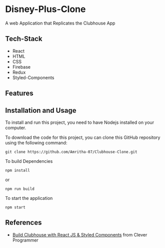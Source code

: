 # Disney-Plus-Clone

A web Application that Replicates the Clubhouse App

## Tech-Stack

- React
- HTML
- CSS
- Firebase
- Redux
- Styled-Components

## Features

## Installation and Usage

To install and run this project, you need to have Nodejs installed on your computer.

To download the code for this project, you can clone this GitHub repository using the following command:

```git clone https://github.com/Amritha-07/Clubhouse-Clone.git```

To build Dependencies

```npm install```

or 

```npm run build```

To start the application

```npm start```

## References

- [Build Clubhouse with React JS & Styled Components](https://www.youtube.com/watch?v=cuR9R1Hj1Ug) from Clever Programmer